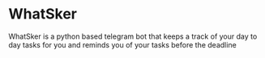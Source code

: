 # WhatSker
WhatSker is a python based telegram bot that keeps a track of your day to day tasks for you and reminds you of your tasks before the deadline

